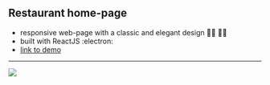 ## Restaurant home-page 

- responsive web-page with a classic and elegant design :woman_cook: :man_cook:
- built with ReactJS :electron:
- [link to demo](https://blossomingiris.github.io/my-react-restaurant/)

- - -

<img src="https://user-images.githubusercontent.com/102720711/187640321-d2f07bed-87c5-4cce-b33a-c1819b15090a.png"/> 

